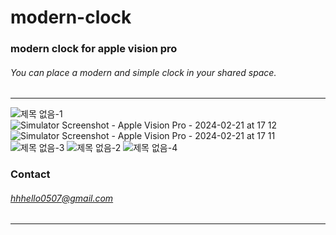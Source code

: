 # modern-clock
### modern clock for apple vision pro

###### You can place a modern and simple clock in your shared space.
---
![제목 없음-1](https://github.com/bestswlkh0310/modern-clock/assets/128120228/7176d922-88dd-4b0c-9733-3f66bb86bbd2)
![Simulator Screenshot - Apple Vision Pro - 2024-02-21 at 17 12](https://github.com/bestswlkh0310/modern-clock/assets/128120228/d1333eab-0d38-4014-ba0c-320a79708b78)
![Simulator Screenshot - Apple Vision Pro - 2024-02-21 at 17 11](https://github.com/bestswlkh0310/modern-clock/assets/128120228/5c26530e-a909-4ab1-aec9-6f5545b14998)
![제목 없음-3](https://github.com/bestswlkh0310/modern-clock/assets/128120228/0468cdcd-df14-42a5-ba19-e6ce1877b3f5)
![제목 없음-2](https://github.com/bestswlkh0310/modern-clock/assets/128120228/99cd8ea2-98e2-4f20-b5c6-2af6e5d473a6)
![제목 없음-4](https://github.com/bestswlkh0310/modern-clock/assets/128120228/fe44ec83-9ad2-4521-b769-905035539e1f)


### Contact
###### hhhello0507@gmail.com
---



<br>
<br>
<br>

